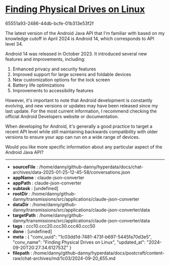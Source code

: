 # [Finding Physical Drives on Linux](https://claude.ai/chat/1c03dd1d-7481-473f-b697-5445fa70d3e5)

65551a93-2486-44db-bcfe-01b313e53f2f

 The latest version of the Android Java API that I'm familiar with based on my knowledge cutoff in April 2024 is Android 14, which corresponds to API level 34.

Android 14 was released in October 2023. It introduced several new features and improvements, including:

1. Enhanced privacy and security features
2. Improved support for large screens and foldable devices
3. New customization options for the lock screen
4. Battery life optimizations
5. Improvements to accessibility features

However, it's important to note that Android development is constantly evolving, and new versions or updates may have been released since my last update. For the most current information, I recommend checking the official Android Developers website or documentation.

When developing for Android, it's generally a good practice to target a recent API level while still maintaining backwards compatibility with older versions to ensure your app can run on a wide range of devices.

Would you like more specific information about any particular aspect of the Android Java API?

---

* **sourceFile** : /home/danny/github-danny/hyperdata/docs/chat-archives/data-2025-01-25-12-45-58/conversations.json
* **appName** : claude-json-converter
* **appPath** : claude-json-converter
* **subtask** : [undefined]
* **rootDir** : /home/danny/github-danny/transmissions/src/applications/claude-json-converter
* **dataDir** : /home/danny/github-danny/transmissions/src/applications/claude-json-converter/data
* **targetPath** : /home/danny/github-danny/transmissions/src/applications/claude-json-converter/data
* **tags** : ccc10.ccc20.ccc30.ccc40.ccc50
* **done** : [undefined]
* **meta** : {
  "conv_uuid": "1c03dd1d-7481-473f-b697-5445fa70d3e5",
  "conv_name": "Finding Physical Drives on Linux",
  "updated_at": "2024-09-20T20:27:34.612753Z"
}
* **filepath** : /home/danny/github-danny/hyperdata/docs/postcraft/content-raw/chat-archives/md/1c03/2024-09-20_655.md